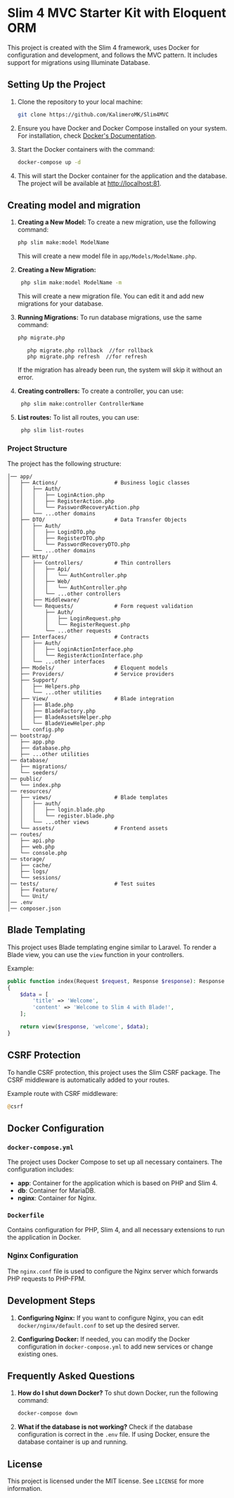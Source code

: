 # Slim 4 MVC Starter Kit with Eloquent ORM

This project is created with the Slim 4 framework, uses Docker for configuration and development, and follows the MVC pattern. It includes support for migrations using Illuminate Database.

## Setting Up the Project

1. Clone the repository to your local machine:
    ```bash
    git clone https://github.com/KalimeroMK/Slim4MVC
    ```

2. Ensure you have Docker and Docker Compose installed on your system. For installation, check [Docker's Documentation](https://docs.docker.com/get-docker/).

3. Start the Docker containers with the command:
    ```bash
    docker-compose up -d
    ```

4. This will start the Docker container for the application and the database. The project will be available at [http://localhost:81](http://localhost:81).

## Creating model and migration

1. **Creating a New Model:**
   To create a new migration, use the following command:
    ```bash
    php slim make:model ModelName
    ```
   This will create a new model file in `app/Models/ModelName.php`.

2. **Creating a New Migration:**

   ```bash
    php slim make:model ModelName -m
    ```
   This will create a new migration file. You can edit it and add new migrations for your database.

3. **Running Migrations:**
   To run database migrations, use the same command:
    ```bash
   php migrate.php              

    ```
   ```
      php migrate.php rollback  //for rollback
      php migrate.php refresh  //for refresh 
   ```
   If the migration has already been run, the system will skip it without an error.

4. **Creating controllers:**
   To create a controller, you can use:
    ```bash
     php slim make:controller ControllerName
    ```

5. **List routes:**
   To list all routes, you can use:
    ```bash
     php slim list-routes
    ```

### Project Structure

The project has the following structure:

```
│── app/
│   ├── Actions/                  # Business logic classes
│   │   ├── Auth/
│   │   │   ├── LoginAction.php
│   │   │   ├── RegisterAction.php
│   │   │   └── PasswordRecoveryAction.php
│   │   └── ...other domains
│   ├── DTO/                      # Data Transfer Objects
│   │   ├── Auth/
│   │   │   ├── LoginDTO.php
│   │   │   ├── RegisterDTO.php
│   │   │   └── PasswordRecoveryDTO.php
│   │   └── ...other domains
│   ├── Http/
│   │   ├── Controllers/          # Thin controllers
│   │   │   ├── Api/
│   │   │   │   └── AuthController.php
│   │   │   ├── Web/
│   │   │   │   └── AuthController.php
│   │   │   └── ...other controllers
│   │   ├── Middleware/
│   │   └── Requests/             # Form request validation
│   │       ├── Auth/
│   │       │   ├── LoginRequest.php
│   │       │   └── RegisterRequest.php
│   │       └── ...other requests
│   ├── Interfaces/               # Contracts
│   │   ├── Auth/
│   │   │   ├── LoginActionInterface.php
│   │   │   └── RegisterActionInterface.php
│   │   └── ...other interfaces
│   ├── Models/                   # Eloquent models
│   ├── Providers/                # Service providers
│   ├── Support/
│   │   ├── Helpers.php
│   │   └── ...other utilities
│   ├── View/                     # Blade integration
│   │   ├── Blade.php
│   │   ├── BladeFactory.php
│   │   ├── BladeAssetsHelper.php
│   │   └── BladeViewHelper.php
│   └── config.php
│── bootstrap/
│   ├── app.php
│   ├── database.php
│   ├── ...other utilities
│── database/
│   ├── migrations/
│   └── seeders/
│── public/
│   └── index.php
│── resources/
│   ├── views/                    # Blade templates
│   │   ├── auth/
│   │   │   ├── login.blade.php
│   │   │   └── register.blade.php
│   │   └── ...other views
│   └── assets/                   # Frontend assets
│── routes/
│   ├── api.php
│   ├── web.php
│   └── console.php
│── storage/
│   ├── cache/
│   ├── logs/
│   └── sessions/
│── tests/                        # Test suites
│   ├── Feature/
│   └── Unit/
│── .env
│── composer.json
```

## Blade Templating

This project uses Blade templating engine similar to Laravel. To render a Blade view, you can use the `view` function in your controllers.

Example:
```php
public function index(Request $request, Response $response): Response
{
    $data = [
        'title' => 'Welcome',
        'content' => 'Welcome to Slim 4 with Blade!',
    ];

    return view($response, 'welcome', $data);
}
```

## CSRF Protection

To handle CSRF protection, this project uses the Slim CSRF package. The CSRF middleware is automatically added to your routes.

Example route with CSRF middleware:
```php
@csrf 
```
## Docker Configuration

### `docker-compose.yml`

The project uses Docker Compose to set up all necessary containers. The configuration includes:

- **app**: Container for the application which is based on PHP and Slim 4.
- **db**: Container for MariaDB.
- **nginx**: Container for Nginx.

### `Dockerfile`

Contains configuration for PHP, Slim 4, and all necessary extensions to run the application in Docker.

### Nginx Configuration

The `nginx.conf` file is used to configure the Nginx server which forwards PHP requests to PHP-FPM.

## Development Steps

1. **Configuring Nginx:**
   If you want to configure Nginx, you can edit `docker/nginx/default.conf` to set up the desired server.

2. **Configuring Docker:**
   If needed, you can modify the Docker configuration in `docker-compose.yml` to add new services or change existing ones.

## Frequently Asked Questions

1. **How do I shut down Docker?**
   To shut down Docker, run the following command:
    ```bash
    docker-compose down
    ```

2. **What if the database is not working?**
   Check if the database configuration is correct in the `.env` file. If using Docker, ensure the database container is up and running.

## License

This project is licensed under the MIT license. See `LICENSE` for more information.
